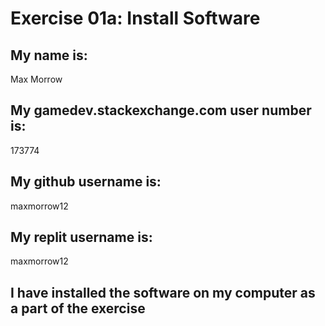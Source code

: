 # Exercise 01a: Install Software

## My name is:
Max Morrow

## My gamedev.stackexchange.com user number is:
173774

## My github username is:
maxmorrow12

## My replit username is:
maxmorrow12

## I have installed the software on my computer as a part of the exercise
```
